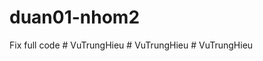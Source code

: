 # duan01-nhom2
Fix full code 
#   V u T r u n g H i e u  
 #   V u T r u n g H i e u  
 #   V u T r u n g H i e u  
 